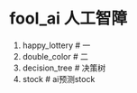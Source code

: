 # fool_ai 人工智障

1. happy_lottery  # 一 
2. double_color # 二
3. decision_tree # 决策树
4. stock # ai预测stock
